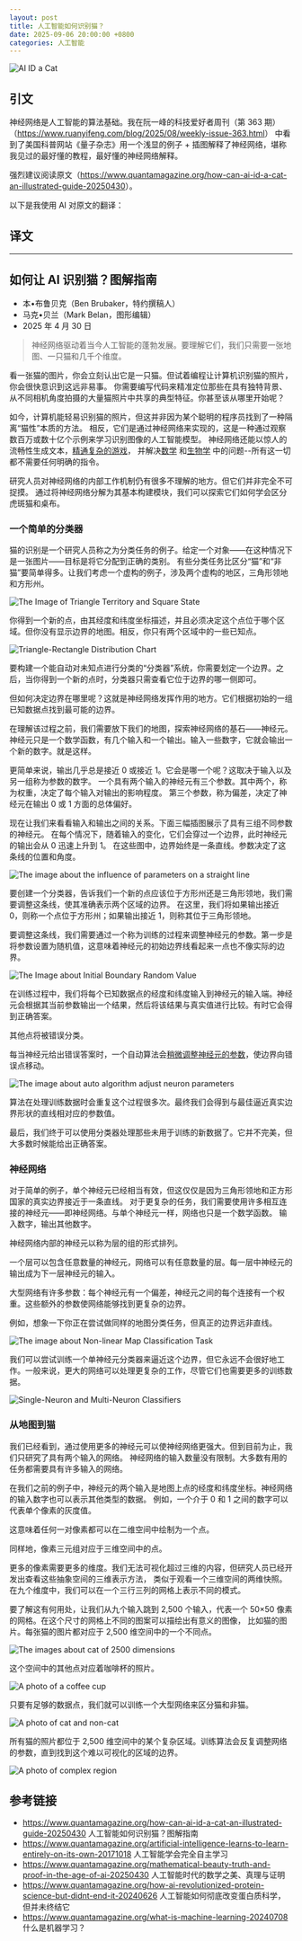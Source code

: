 ```yaml
---
layout: post
title: 人工智能如何识别猫？
date: 2025-09-06 20:00:00 +0800
categories: 人工智能
---
```


![AI ID a Cat](/images/ai-id-cat/ai-recognition-cat.webp)

## 引文

神经网络是人工智能的算法基础。我在阮一峰的科技爱好者周刊（第 363 期）（<https://www.ruanyifeng.com/blog/2025/08/weekly-issue-363.html>）
中看到了美国科普网站《量子杂志》用一个浅显的例子 + 插图解释了神经网络，堪称我见过的最好懂的教程，最好懂的神经网络解释。

强烈建议阅读原文（<https://www.quantamagazine.org/how-can-ai-id-a-cat-an-illustrated-guide-20250430>）。

以下是我使用 AI 对原文的翻译：

## 译文

---

## 如何让 AI 识别猫？图解指南

- 本•布鲁贝克（Ben Brubaker，特约撰稿人）
- 马克•贝兰（Mark Belan，图形编辑）
- 2025 年 4 月 30 日

> 神经网络驱动着当今人工智能的蓬勃发展。要理解它们，我们只需要一张地图、一只猫和几千个维度。

看一张猫的图片，你会立刻认出它是一只猫。但试着编程让计算机识别猫的照片，你会很快意识到这远非易事。
你需要编写代码来精准定位那些在具有独特背景、从不同相机角度拍摄的大量猫照片中共享的典型特征。你甚至该从哪里开始呢？

如今，计算机能轻易识别猫的照片，但这并非因为某个聪明的程序员找到了一种隔离“猫性”本质的方法。
相反，它们是通过神经网络来实现的，这是一种通过观察数百万或数十亿个示例来学习识别图像的人工智能模型。
神经网络还能以惊人的流畅性生成文本，[精通复杂的游戏](https://www.quantamagazine.org/artificial-intelligence-learns-to-learn-entirely-on-its-own-20171018)，
并解决[数学](https://www.quantamagazine.org/mathematical-beauty-truth-and-proof-in-the-age-of-ai-20250430)
和[生物学](<https://www.quantamagazine.org/how-ai-revolutionized-protein-science-but-didnt-end-it-20240626>)
中的问题--所有这一切都不需要任何明确的指令。

研究人员对神经网络的内部工作机制仍有很多不理解的地方。但它们并非完全不可捉摸。
通过将神经网络分解为其基本构建模块，我们可以探索它们如何学会区分虎斑猫和桌布。

### 一个简单的分类器

猫的识别是一个研究人员称之为分类任务的例子。给定一个对象——在这种情况下是一张图片——目标是将它分配到正确的类别。
有些分类任务比区分“猫”和“非猫”要简单得多。让我们考虑一个虚构的例子，涉及两个虚构的地区，三角形领地和方形州。

![The Image of Triangle Territory and Square State](/images/ai-id-cat/Triangle-Territory-and-Square-State.webp)

你得到一个新的点，由其经度和纬度坐标描述，并且必须决定这个点位于哪个区域。但你没有显示边界的地图。相反，你只有两个区域中的一些已知点。

![Triangle-Rectangle Distribution Chart](/images/ai-id-cat/Triangle-Rectangle-Distribution-Chart.webp)

要构建一个能自动对未知点进行分类的“分类器”系统，你需要划定一个边界。之后，当你得到一个新的点时，分类器只需查看它位于边界的哪一侧即可。

但如何决定边界在哪里呢？这就是神经网络发挥作用的地方。它们根据初始的一组已知数据点找到最可能的边界。

在理解该过程之前，我们需要放下我们的地图，探索神经网络的基石——神经元。
神经元只是一个数学函数，有几个输入和一个输出。输入一些数字，它就会输出一个新的数字。就是这样。

<lottie-player src="https://raw.githubusercontent.com/markabelan/AIvisualexplainer/refs/heads/main/3_Labelled%20Neuron.json" background="transparent" speed="0.5" style="width: 560px" loop="" autoplay=""></lottie-player>

更简单来说，输出几乎总是接近 0 或接近 1。它会是哪一个呢？这取决于输入以及另一组称为参数的数字。
一个具有两个输入的神经元有三个参数。其中两个，称为权重，决定了每个输入对输出的影响程度。
第三个参数，称为偏差，决定了神经元在输出 0 或 1 方面的总体偏好。

<lottie-player src="https://raw.githubusercontent.com/markabelan/AIvisualexplainer/refs/heads/main/4_Parameters%20Changing.json" background="transparent" speed="0.5" style="width: 560px" loop="" autoplay=""></lottie-player>

现在让我们来看看输入和输出之间的关系。下面三幅插图展示了具有三组不同参数的神经元。
在每个情况下，随着输入的变化，它们会穿过一个边界，此时神经元的输出会从 0 迅速上升到 1。
在这些图中，边界始终是一条直线。参数决定了这条线的位置和角度。

![The image about the influence of parameters on a straight line](/images/ai-id-cat/influence-params-line.webp)

要创建一个分类器，告诉我们一个新的点应该位于方形州还是三角形领地，我们需要调整这条线，使其准确表示两个区域的边界。
在这里，我们将如果输出接近 0，则称一个点位于方形州；如果输出接近 1，则称其位于三角形领地。

要调整这条线，我们需要通过一个称为训练的过程来调整神经元的参数。第一步是将参数设置为随机值，这意味着神经元的初始边界线看起来一点也不像实际的边界。

![The Image about Initial Boundary Random Value](/images/ai-id-cat/init-boundary-rand-val.webp)

在训练过程中，我们将每个已知数据点的经度和纬度输入到神经元的输入端。神经元会根据其当前参数输出一个结果，然后将该结果与真实值进行比较。有时它会得到正确答案。

<lottie-player src="https://raw.githubusercontent.com/markabelan/AIVisualExplainerFinals/refs/heads/main/CorrectData_2.json" background="transparent" speed="0.5" style="width: 560px" loop="" autoplay=""></lottie-player>

其他点将被错误分类。

<lottie-player src="https://raw.githubusercontent.com/markabelan/AIVisualExplainerFinals/refs/heads/main/InCorrect%20Data_2.json" background="transparent" speed="0.5" style="width: 560px" loop="" autoplay=""></lottie-player>

每当神经元给出错误答案时，一个自动算法会[稍微调整神经元的参数](https://www.quantamagazine.org/what-is-machine-learning-20240708)，使边界向错误点移动。

![The image about auto algorithm adjust neuron parameters](/images/ai-id-cat/auto-algo-adjust-params.webp)

算法在处理训练数据时会重复这个过程很多次。最终我们会得到与最佳逼近真实边界形状的直线相对应的参数值。

<lottie-player src="https://raw.githubusercontent.com/markabelan/AIVisualExplainerFinals/refs/heads/main/Final_2.json" background="transparent" speed="0.5" style="width: 560px" loop="" autoplay=""></lottie-player>

最后，我们终于可以使用分类器处理那些未用于训练的新数据了。它并不完美，但大多数时候能给出正确答案。

### 神经网络

对于简单的例子，单个神经元已经相当有效，但这仅仅是因为三角形领地和正方形国家的真实边界接近于一条直线。
对于更复杂的任务，我们需要使用许多相互连接的神经元——即神经网络。与单个神经元一样，网络也只是一个数学函数。
输入数字，输出其他数字。

<lottie-player src="https://raw.githubusercontent.com/markabelan/AIvisualexplainer/refs/heads/main/NeuralNetworkBox.json" background="transparent" speed="0.38" style="width: 560px" loop="" autoplay=""></lottie-player>

神经网络内部的神经元以称为层的组的形式排列。

<lottie-player src="https://raw.githubusercontent.com/markabelan/AIvisualexplainer/refs/heads/main/ExtendedNN2.json" background="transparent" speed="0.38" style="width: 560px" loop="" autoplay=""></lottie-player>

一个层可以包含任意数量的神经元，网络可以有任意数量的层。每一层中神经元的输出成为下一层神经元的输入。

<lottie-player src="https://raw.githubusercontent.com/markabelan/AIvisualexplainer/refs/heads/main/ThreeLayersNeuronNetwork.json" background="transparent" speed="0.3" style="width: 560px" loop="" autoplay=""></lottie-player>

大型网络有许多参数：每个神经元有一个偏差，神经元之间的每个连接有一个权重。这些额外的参数使网络能够找到更复杂的边界。

例如，想象一下你正在尝试做同样的地图分类任务，但真正的边界远非直线。

![The image about Non-linear Map Classification Task](/images/ai-id-cat/Non-linear-Map-Classification-Task.webp)

我们可以尝试训练一个单神经元分类器来逼近这个边界，但它永远不会很好地工作。一般来说，更大的网络可以处理更复杂的工作，尽管它们也需要更多的训练数据。

![Single-Neuron and Multi-Neuron Classifiers](/images/ai-id-cat/Single-Neuron-Multi-Neuron-Classifiers.webp)

### 从地图到猫

我们已经看到，通过使用更多的神经元可以使神经网络更强大。但到目前为止，我们只研究了具有两个输入的网络。
神经网络的输入数量没有限制。大多数有用的任务都需要具有许多输入的网络。

在我们之前的例子中，神经元的两个输入是地图上点的经度和纬度坐标。神经网络的输入数字也可以表示其他类型的数据。
例如，一个介于 0 和 1 之间的数字可以代表单个像素的灰度值。

<lottie-player src="https://raw.githubusercontent.com/markabelan/AIvisualexplainer/refs/heads/main/Number%20Plot2.json" background="transparent" speed="0.65" style="width: 560px" loop="" autoplay=""></lottie-player>

这意味着任何一对像素都可以在二维空间中绘制为一个点。

<lottie-player src="https://raw.githubusercontent.com/markabelan/AIvisualexplainer/refs/heads/main/2DPLot.json" background="transparent" speed="0.65" style="width: 560px" loop="" autoplay=""></lottie-player>

同样地，像素三元组对应于三维空间中的点。

<lottie-player src="https://raw.githubusercontent.com/markabelan/AIvisualexplainer/refs/heads/main/3D%20Plot_b.json" background="transparent" speed="0.65" style="width: 560px" loop="" autoplay=""></lottie-player>

更多的像素需要更多的维度。我们无法可视化超过三维的内容，但研究人员已经开发出查看这些抽象空间的三维表示方法，
类似于观看一个三维空间的两维快照。在九个维度中，我们可以在一个三行三列的网格上表示不同的模式。

<lottie-player src="https://raw.githubusercontent.com/markabelan/AIvisualexplainer/refs/heads/main/9DPlot.json" background="transparent" speed="0.65" style="width: 560px" loop="" autoplay=""></lottie-player>

要了解这有何用处，让我们从九个输入跳到 2,500 个输入，代表一个 50×50 像素的网格。在这个尺寸的网格上不同的图案可以描绘出有意义的图像，
比如猫的图片。每张猫的图片都对应于 2,500 维空间中的一个不同点。

![The images about cat of 2500 dimensions](/images/ai-id-cat/cai-2500dim.webp)

这个空间中的其他点对应着咖啡杯的照片。

![A photo of a coffee cup](/images/ai-id-cat/coffee-in-dims.webp)

只要有足够的数据点，我们就可以训练一个大型网络来区分猫和非猫。

![A photo of cat and non-cat](/images/ai-id-cat/cat-noncat.webp)

所有猫的照片都位于 2,500 维空间中的某个复杂区域。训练算法会反复调整网络的参数，直到找到这个难以可视化的区域的边界。

![A photo of complex region](/images/ai-id-cat/Complex-Region.webp)


## 参考链接

- <https://www.quantamagazine.org/how-can-ai-id-a-cat-an-illustrated-guide-20250430> 人工智能如何识别猫？图解指南
- <https://www.quantamagazine.org/artificial-intelligence-learns-to-learn-entirely-on-its-own-20171018> 人工智能学会完全自主学习
- <https://www.quantamagazine.org/mathematical-beauty-truth-and-proof-in-the-age-of-ai-20250430> 人工智能时代的数学之美、真理与证明
- <https://www.quantamagazine.org/how-ai-revolutionized-protein-science-but-didnt-end-it-20240626> 人工智能如何彻底改变蛋白质科学，但并未终结它
- <https://www.quantamagazine.org/what-is-machine-learning-20240708> 什么是机器学习？
